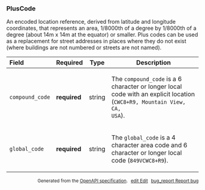 <!--- This is a generated file, do not edit! -->
<!--- [START maps_http_schema_pluscode] -->
<h3 class="schema-object" id="PlusCode">PlusCode</h3>

An encoded location reference, derived from latitude and longitude coordinates, that represents an area, 1/8000th of a degree by 1/8000th of a degree (about 14m x 14m at the equator) or smaller. Plus codes can be used as a replacement for street addresses in places where they do not exist (where buildings are not numbered or streets are not named).

| Field           | Required     | Type   | Description                                                                                                                                                                                          |
| :-------------- | ------------ | ------ | ---------------------------------------------------------------------------------------------------------------------------------------------------------------------------------------------------- |
| `compound_code` | **required** | string | <div class="nonref-property-description"><p>The <code>compound_code</code> is a 6 character or longer local code with an explicit location (<code>CWC8+R9, Mountain View, CA, USA</code>).</p></div> |
| `global_code`   | **required** | string | <div class="nonref-property-description"><p>The <code>global_code</code> is a 4 character area code and 6 character or longer local code (<code>849VCWC8+R9</code>).</p></div>                       |

<p style="text-align: right; font-size: smaller;">Generated from the <a class="gc-analytics-event" data-category="GMP" data-label="openapi-github" href="https://github.com/googlemaps/openapi-specification" title="Google Maps Platform OpenAPI Specification" class="external">OpenAPI specification</a>.
<a class="gc-analytics-event" data-category="GMP" data-label="openapi-github-maps-http-schema-pluscode" data-action="edit" style="margin-left: 5px;" href="https://github.com/googlemaps/openapi-specification/blob/main/specification/schemas/PlusCode.yml" title="Edit on GitHub"><span class="material-icons">edit</span> Edit</a>
<a class="gc-analytics-event" data-category="GMP" data-label="openapi-github-maps-http-schema-pluscode" data-action="bug" style="margin-left: 5px;" href="https://github.com/googlemaps/openapi-specification/issues/new?assignees=&labels=type%3A+bug%2C+triage+me&template=bug_report.md&title=[schemas] Bug - PlusCode" title="File bug for schemas on GitHub"><span class="material-icons">bug_report</span> Report bug</a>
</p>

<!--- [END maps_http_schema_pluscode] -->
